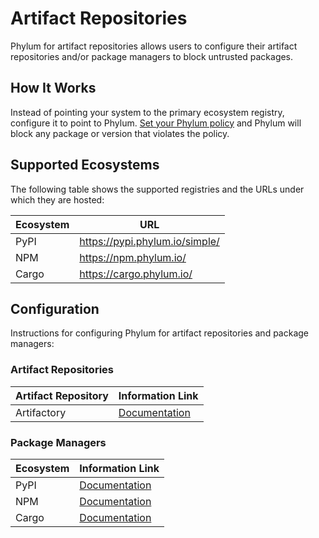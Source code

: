# Artifact Repositories

Phylum for artifact repositories allows users to configure their artifact
repositories and/or package managers to block untrusted packages.

## How It Works
Instead of pointing your system to the primary ecosystem registry, configure
it to point to Phylum. [Set your Phylum policy](../knowledge_base/policy.md) and Phylum will block any
package or version that violates the policy.

## Supported Ecosystems

The following table shows the supported registries and the URLs under which they
are hosted:

| Ecosystem | URL                            |
| --------- | ------------------------------ |
| PyPI      | https://pypi.phylum.io/simple/ |
| NPM       | https://npm.phylum.io/         |
| Cargo     | https://cargo.phylum.io/       |

## Configuration

Instructions for configuring Phylum for artifact repositories and package managers:

### Artifact Repositories

| Artifact Repository | Information Link |
| ------------------- | ---------------- |
| Artifactory | [Documentation][Artifactory] |

### Package Managers

| Ecosystem | Information Link |
| --------------- | ---------------- |
| PyPI | [Documentation][PyPI] |
| NPM | [Documentation][NPM] |
| Cargo | [Documentation][Cargo] |

[Artifactory]: ./artifactory.md
[PyPI]: ./pypi.md
[NPM]: ./npm.md
[Cargo]: ./cargo.md
